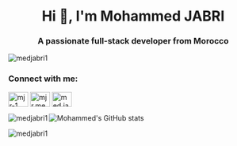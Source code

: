 <h1 align="center">Hi 👋, I'm Mohammed JABRI</h1>
<h3 align="center">A passionate full-stack developer from Morocco</h3>

<p align="left"> <img src="https://komarev.com/ghpvc/?username=medjabri1&label=Profile%20views&color=0e75b6&style=flat" alt="medjabri1" /> </p>

<!-- <p align="left"> <a href="https://github.com/ryo-ma/github-profile-trophy"><img src="https://github-profile-trophy.vercel.app/?username=medjabri1" alt="medjabri1" /></a> </p> -->

<h3 align="left">Connect with me:</h3>
<p align="left">
<a href="https://linkedin.com/in/mjr-1" target="blank"><img align="center" src="https://raw.githubusercontent.com/rahuldkjain/github-profile-readme-generator/master/src/images/icons/Social/linked-in-alt.svg" alt="mjr-1" height="30" width="40" /></a>
<a href="https://fb.com/mjr.med" target="blank"><img align="center" src="https://raw.githubusercontent.com/rahuldkjain/github-profile-readme-generator/master/src/images/icons/Social/facebook.svg" alt="mjr.med" height="30" width="40" /></a>
<a href="https://instagram.com/med.jabri.1" target="blank"><img align="center" src="https://raw.githubusercontent.com/rahuldkjain/github-profile-readme-generator/master/src/images/icons/Social/instagram.svg" alt="med.jabri.1" height="30" width="40" /></a>
</p>

<p><img align="left" src="https://github-readme-stats.vercel.app/api/top-langs/?username=medjabri1&layout=compact?theme=gruvbox" alt="medjabri1" /></p>

![Mohammed's GitHub stats](https://github-readme-stats.vercel.app/api?username=medjabri1&show_icons=true&theme=react&border_radius=5)


<p><img align="center" src="https://github-readme-streak-stats.herokuapp.com/?user=medjabri1&" alt="medjabri1" /></p>
